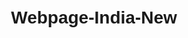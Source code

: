 # Webpage-India-New
<!DOCTYPE html>
<html lang="en">
<head>
    <title>Rock, Paper, Scissors Game</title>
    <style>
        /* Basic styling for the game */
        body {
            font-family: Arial, sans-serif;
            text-align: center;
            margin-top: 50px;
        }
        .buttons {
            margin: 20px;
        }
        button {
            padding: 10px 20px;
            font-size: 16px;
        }
        .result {
            margin-top: 20px;
            font-size: 18px;
        }
    </style>
    <script>
        // Function to play the game and determine the result
        function playGame(playerChoice) {
            // Generate a random choice for the computer
            var choices = ["rock", "paper", "scissors"];
            var computerChoice = choices[Math.floor(Math.random() * choices.length)];

            // Determine the result based on the choices
            var result;
            if (playerChoice === computerChoice) {
                result = "It's a tie!";
            } else if (
                (playerChoice === "rock" && computerChoice === "scissors") ||
                (playerChoice === "paper" && computerChoice === "rock") ||
                (playerChoice === "scissors" && computerChoice === "paper")
            ) {
                result = "You win!";
            } else {
                result = "Computer wins!";
            }

            // Display the choices and the result
            document.getElementById("player-choice").innerText = "You chose: " + playerChoice;
            document.getElementById("computer-choice").innerText = "Computer chose: " + computerChoice;
            document.getElementById("game-result").innerText = result;
        }
    </script>
</head>
<body>
    <h1>Rock, Paper, Scissors Game</h1>

    <!-- Buttons for player to choose rock, paper, or scissors -->
    <div class="buttons">
        <button onclick="playGame('rock')">Rock</button>
        <button onclick="playGame('paper')">Paper</button>
        <button onclick="playGame('scissors')">Scissors</button>
    </div>

    <!-- Display the game result -->
    <div class="result">
        <p id="player-choice"></p>
        <p id="computer-choice"></p>
        <p id="game-result"></p>
    </div>
</body>
</html>
